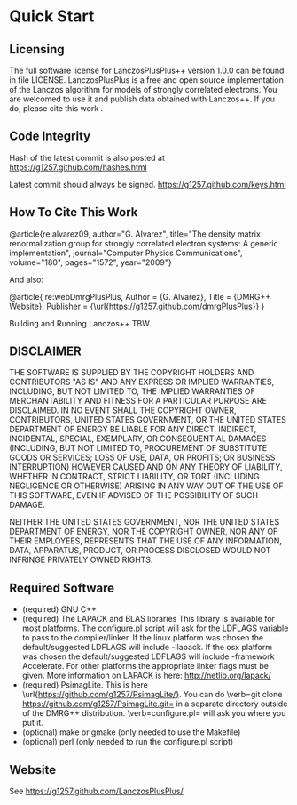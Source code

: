# Quick Start
## Licensing

The full software license for LanczosPlusPlus++ version 1.0.0
can be found in
file LICENSE.
LanczosPlusPlus is a free and open source implementation of the
Lanczos algorithm for models of strongly correlated electrons.
You are welcomed to use it and publish data
obtained with Lanczos++. If you do, please cite this
work .

## Code Integrity

Hash of the latest commit is also posted at
https://g1257.github.com/hashes.html

Latest commit should always be signed.
https://g1257.github.com/keys.html
## How To Cite This Work

@article{re:alvarez09,
author="G. Alvarez",
title="The density matrix renormalization group for strongly correlated electron
systems: A generic implementation",
journal="Computer Physics Communications",
volume="180",
pages="1572",
year="2009"}

And also:

@article{
re:webDmrgPlusPlus,
Author = {G. Alvarez},
Title = {DMRG++ Website},
Publisher = {\url{https://g1257.github.com/dmrgPlusPlus}} }

Building and Running Lanczos++
TBW.

## DISCLAIMER

THE SOFTWARE IS SUPPLIED BY THE COPYRIGHT HOLDERS AND
CONTRIBUTORS "AS IS" AND ANY EXPRESS OR IMPLIED
WARRANTIES, INCLUDING, BUT NOT LIMITED TO, THE IMPLIED
WARRANTIES OF MERCHANTABILITY AND FITNESS FOR A
PARTICULAR PURPOSE ARE DISCLAIMED. IN NO EVENT SHALL THE
COPYRIGHT OWNER, CONTRIBUTORS, UNITED STATES GOVERNMENT,
OR THE UNITED STATES DEPARTMENT OF ENERGY BE LIABLE FOR
ANY DIRECT, INDIRECT, INCIDENTAL, SPECIAL, EXEMPLARY, OR
CONSEQUENTIAL DAMAGES (INCLUDING, BUT NOT LIMITED TO,
PROCUREMENT OF SUBSTITUTE GOODS OR SERVICES; LOSS OF USE,
DATA, OR PROFITS; OR BUSINESS INTERRUPTION) HOWEVER
CAUSED AND ON ANY THEORY OF LIABILITY, WHETHER IN
CONTRACT, STRICT LIABILITY, OR TORT (INCLUDING NEGLIGENCE
OR OTHERWISE) ARISING IN ANY WAY OUT OF THE USE OF THIS
SOFTWARE, EVEN IF ADVISED OF THE POSSIBILITY OF SUCH
DAMAGE.

NEITHER THE UNITED STATES GOVERNMENT, NOR THE UNITED
STATES DEPARTMENT OF ENERGY, NOR THE COPYRIGHT OWNER, NOR
ANY OF THEIR EMPLOYEES, REPRESENTS THAT THE USE OF ANY
INFORMATION, DATA, APPARATUS, PRODUCT, OR PROCESS
DISCLOSED WOULD NOT INFRINGE PRIVATELY OWNED RIGHTS.


## Required Software

- (required) GNU C++
- (required) The LAPACK and BLAS libraries
This library is available for most platforms.
The configure.pl script will ask for the LDFLAGS variable
to pass to the compiler/linker. If the linux platform was
chosen the default/suggested LDFLAGS will include -llapack.
If the osx platform was chosen the default/suggested LDFLAGS will
include  -framework Accelerate.
For other platforms the appropriate linker flags must be given.
More information on LAPACK is here: http://netlib.org/lapack/
- (required) PsimagLite. This is here \url{https://github.com/g1257/PsimagLite/}.
You can do \verb=git clone https://github.com/g1257/PsimagLite.git= in a separate directory
outside of the DMRG++ distribution. \verb=configure.pl= will ask you where you put it.
- (optional) make or gmake (only needed to use the Makefile)
- (optional) perl (only needed to run the configure.pl script)

## Website

See https://g1257.github.com/LanczosPlusPlus/

